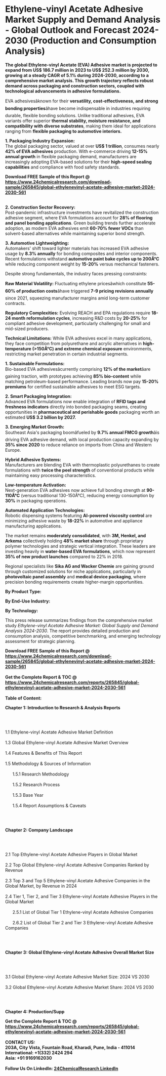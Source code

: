 <h1>Ethylene-vinyl Acetate Adhesive Market Supply and Demand Analysis - Global Outlook and Forecast 2024-2030 (Production and Consumption Analysis)</h1><p><strong>The global Ethylene-vinyl Acetate (EVA) Adhesive market is projected to expand from <strong>US$ 186.7 million in 2023 to US$ 252.3 million by 2030</strong>, growing at a steady <strong>CAGR of 5.1% during 2024-2030</strong>, according to a comprehensive market analysis. This growth trajectory reflects robust demand across packaging and construction sectors, coupled with technological advancements in adhesive formulations.</strong></p><p>EVA adhesivesâknown for their <strong>versatility, cost-effectiveness, and strong bonding properties</strong>âhave become indispensable in industries requiring durable, flexible bonding solutions. Unlike traditional adhesives, EVA variants offer superior <strong>thermal stability, moisture resistance, and compatibility with diverse substrates</strong>, making them ideal for applications ranging from <strong>flexible packaging to automotive interiors.</strong></p><p><strong>1. Packaging Industry Expansion:</strong><br>
The global packaging sector, valued at over <strong>US$ 1 trillion</strong>, consumes nearly <strong>42% of EVA adhesives</strong> production. With e-commerce driving <strong>12-15% annual growth</strong> in flexible packaging demand, manufacturers are increasingly adopting EVA-based solutions for their <strong>high-speed sealing capabilities</strong> and compliance with food safety standards.</p><div><b>Download FREE Sample of this Report @ 
            <a href="https://www.24chemicalresearch.com/download-sample/265845/global-ethylenevinyl-acetate-adhesive-market-2024-2030-561">
            https://www.24chemicalresearch.com/download-sample/265845/global-ethylenevinyl-acetate-adhesive-market-2024-2030-561</a></b></div><br><p><strong>2. Construction Sector Recovery:</strong><br>
Post-pandemic infrastructure investments have revitalized the construction adhesive segment, where EVA formulations account for <strong>28% of flooring and panel bonding applications</strong>. Green building trends further accelerate adoption, as modern EVA adhesives emit <strong>60-70% fewer VOCs</strong> than solvent-based alternatives while maintaining superior bond strength.</p><p><strong>3. Automotive Lightweighting:</strong><br>
Automakers' shift toward lighter materials has increased EVA adhesive usage by <strong>8.3% annually</strong> for bonding composites and interior components. Recent formulations withstand <strong>automotive paint bake cycles up to 200Â°C</strong> while reducing component weight by <strong>15-20%</strong> versus mechanical fasteners.</p><p>Despite strong fundamentals, the industry faces pressing constraints:</p><p><strong>Raw Material Volatility:</strong> Fluctuating ethylene pricesâwhich constitute <strong>55-60% of production costs</strong>âhave triggered <strong>7-9 pricing revisions annually</strong> since 2021, squeezing manufacturer margins amid long-term customer contracts.</p><p><strong>Regulatory Complexities:</strong> Evolving REACH and EPA regulations require <strong>18-24 month reformulation cycles</strong>, increasing R&amp;D costs by <strong>20-25%</strong> for compliant adhesive development, particularly challenging for small and mid-sized producers.</p><p><strong>Technical Limitations:</strong> While EVA adhesives excel in many applications, they face competition from polyurethane and acrylic alternatives in <strong>high-temperature (&gt;150Â°C) and extreme chemical exposure</strong> environments, restricting market penetration in certain industrial segments.</p><p><strong>1. Sustainable Formulations:</strong><br>
Bio-based EVA adhesivesâcurrently comprising <strong>12% of the market</strong>âare gaining traction, with prototypes achieving <strong>85% bio-content</strong> while matching petroleum-based performance. Leading brands now pay <strong>15-20% premiums</strong> for certified sustainable adhesives to meet ESG targets.</p><p><strong>2. Smart Packaging Integration:</strong><br>
Advanced EVA formulations now enable integration of <strong>RFID tags and freshness indicators</strong> directly into bonded packaging seams, creating opportunities in <strong>pharmaceutical and perishable goods</strong> packaging worth an estimated <strong>US$ 3.2 billion by 2027.</strong></p><p><strong>3. Emerging Market Growth:</strong><br>
Southeast Asia's packaging boomâfueled by <strong>9.7% annual FMCG growth</strong>âis driving EVA adhesive demand, with local production capacity expanding by <strong>35% since 2020</strong> to reduce reliance on imports from China and Western Europe.</p><p><strong>Hybrid Adhesive Systems:</strong><br>
	Manufacturers are blending EVA with thermoplastic polyurethanes to create formulations with <strong>twice the peel strength</strong> of conventional products while maintaining easy processing characteristics.</p><p><strong>Low-temperature Activation:</strong><br>
	Next-generation EVA adhesives now achieve full bonding strength at <strong>90-110Â°C</strong> (versus traditional 130-150Â°C), reducing energy consumption by <strong>30%</strong> in packaging operations.</p><p><strong>Automated Application Technologies:</strong><br>
	Robotic dispensing systems featuring <strong>AI-powered viscosity control</strong> are minimizing adhesive waste by <strong>18-22%</strong> in automotive and appliance manufacturing applications.</p><p>The market remains <strong>moderately consolidated</strong>, with <strong>3M, Henkel, and Arkema</strong> collectively holding <strong>48% market share</strong> through proprietary polymer technologies and strategic vertical integration. These leaders are investing heavily in <strong>water-based EVA formulations</strong>, which now represent <strong>35% of new product launches</strong> compared to 22% in 2018.</p><p>Regional specialists like <strong>Sika AG and Wacker Chemie</strong> are gaining ground through customized solutions for niche applications, particularly in <strong>photovoltaic panel assembly</strong> and <strong>medical device packaging</strong>, where precision bonding requirements create higher-margin opportunities.</p><p><strong>By Product Type:</strong></p><p><strong>By End-Use Industry:</strong></p><p><strong>By Technology:</strong></p><p>This press release summarizes findings from the comprehensive market study <em>Ethylene-vinyl Acetate Adhesive Market: Global Supply and Demand Analysis 2024-2030</em>. The report provides detailed production and consumption analysis, competitive benchmarking, and emerging technology assessment for strategic planning.</p><div><b>Download FREE Sample of this Report @ 
            <a href="https://www.24chemicalresearch.com/download-sample/265845/global-ethylenevinyl-acetate-adhesive-market-2024-2030-561">
            https://www.24chemicalresearch.com/download-sample/265845/global-ethylenevinyl-acetate-adhesive-market-2024-2030-561</a></b></div><br><div><b>Get the Complete Report & TOC @ 
            <a href="https://www.24chemicalresearch.com/reports/265845/global-ethylenevinyl-acetate-adhesive-market-2024-2030-561">
            https://www.24chemicalresearch.com/reports/265845/global-ethylenevinyl-acetate-adhesive-market-2024-2030-561</a></b></div><br>
            <b>Table of Content:</b><p><p><strong>Chapter 1: Introduction to Research &amp; Analysis Reports</strong></p><br />
<br />
<p>1.1 Ethylene-vinyl Acetate Adhesive  Market Definition<br /><br />
1.3 Global Ethylene-vinyl Acetate Adhesive  Market Overview<br /><br />
1.4 Features &amp; Benefits of This Report<br /><br />
1.5 Methodology &amp; Sources of Information<br /><br />
&nbsp;&nbsp;&nbsp;&nbsp;&nbsp; 1.5.1 Research Methodology<br /><br />
&nbsp;&nbsp;&nbsp;&nbsp;&nbsp; 1.5.2 Research Process<br /><br />
&nbsp;&nbsp;&nbsp;&nbsp;&nbsp; 1.5.3 Base Year<br /><br />
&nbsp;&nbsp;&nbsp;&nbsp;&nbsp; 1.5.4 Report Assumptions &amp; Caveats</p><br />
<br />
<p><strong>Chapter 2: Company Landscape</strong></p><br />
<br />
<p>2.1 Top Ethylene-vinyl Acetate Adhesive  Players in Global Market<br /><br />
2.2 Top Global Ethylene-vinyl Acetate Adhesive  Companies Ranked by Revenue<br /><br />
2.3 Top 3 and Top 5 Ethylene-vinyl Acetate Adhesive  Companies in the Global Market, by Revenue in 2024<br /><br />
2.4 Tier 1, Tier 2, and Tier 3 Ethylene-vinyl Acetate Adhesive  Players in the Global Market<br /><br />
&nbsp;&nbsp;&nbsp;&nbsp;&nbsp; 2.5.1 List of Global Tier 1 Ethylene-vinyl Acetate Adhesive  Companies<br /><br />
&nbsp;&nbsp;&nbsp;&nbsp;&nbsp; 2.6.2 List of Global Tier 2 and Tier 3 Ethylene-vinyl Acetate Adhesive  Companies</p><br />
<br />
<p><strong>Chapter 3: Global Ethylene-vinyl Acetate Adhesive  Overall Market Size</strong></p><br />
<br />
<p>3.1 Global Ethylene-vinyl Acetate Adhesive  Market Size: 2024 VS 2030<br /><br />
3.2 Global Ethylene-vinyl Acetate Adhesive  Market Share: 2024 VS 2030</p><br />
<br />
<p><strong>Chapter 4: Production/Supp</p><div><b>Get the Complete Report & TOC @ 
            <a href="https://www.24chemicalresearch.com/reports/265845/global-ethylenevinyl-acetate-adhesive-market-2024-2030-561">
            https://www.24chemicalresearch.com/reports/265845/global-ethylenevinyl-acetate-adhesive-market-2024-2030-561</a></b></div><br><b>CONTACT US:</b><br>
            203A, City Vista, Fountain Road, Kharadi, Pune, India - 411014<br>
            International: +1(332) 2424 294<br>
            Asia: +91 9169162030 <br><br>
            Follow Us On LinkedIn: <a href="https://www.linkedin.com/company/24chemicalresearch/">24ChemicalResearch LinkedIn</a>